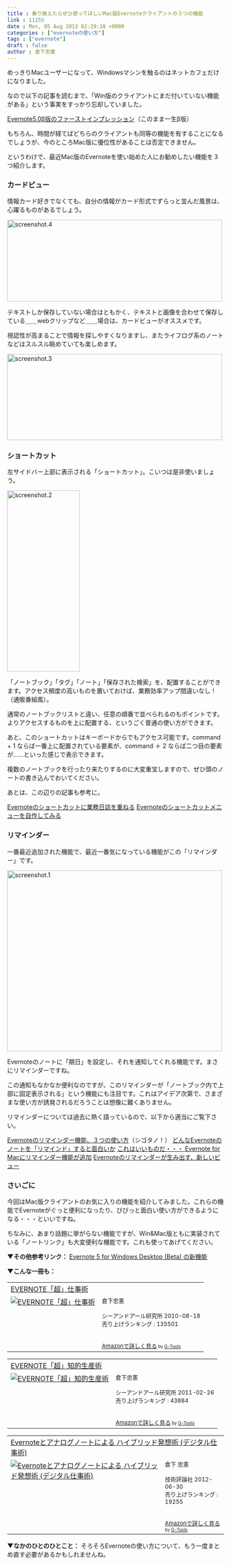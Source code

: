 ```yaml
---
title : 乗り換えたらぜひ使ってほしいMac版Evernoteクライアントの３つの機能
link : 11155
date : Mon, 05 Aug 2013 02:29:28 +0000
categories : ["evernoteの使い方"]
tags : ["evernote"]
draft : false
author : 倉下忠憲
---
```


めっきりMacユーザーになって、Windowsマシンを触るのはネットカフェだけになりました。

なので以下の記事を読むまで、「Win版のクライアントにまだ付いていない機能がある」という事実をすっかり忘却していました。

<a href="http://gtdfun.com/archives/3766" target="_blank">Evernote5.0β版のファーストインプレッション</a>（このまま一生β版）

もちろん、時間が経てばどちらのクライアントも同等の機能を有することになるでしょうが、今のところMac版に優位性があることは否定できません。

というわけで、最近Mac版のEvernoteを使い始めた人にお勧めしたい機能を３つ紹介します。

<H3>カードビュー</H3>情報カード好きでなくても、自分の情報がカード形式でずらっと並んだ風景は、心躍るものがあるでしょう。

<a href="https://rashita.net/blog/wp-content/uploads/2013/08/screenshot.4.png"><img src="https://rashita.net/blog/wp-content/uploads/2013/08/screenshot.4-1024x389.png" alt="screenshot.4" width="500" height="190" class="alignnone size-large wp-image-11156" /></a>

テキストしか保存していない場合はともかく、テキストと画像を合わせて保存している＿＿webクリップなど＿＿場合は、カードビューがオススメです。

視認性が高まることで情報を探しやすくなりますし、またライフログ系のノートなどはスルスル眺めていても楽しめます。

<a href="https://rashita.net/blog/wp-content/uploads/2013/08/screenshot.3.png"><img src="https://rashita.net/blog/wp-content/uploads/2013/08/screenshot.3.png" alt="screenshot.3" width="500" height="200" class="alignnone size-full wp-image-11157" /></a>


<H3>ショートカット</H3>左サイドバー上部に表示される「ショートカット」。こいつは是非使いましょう。

<a href="https://rashita.net/blog/wp-content/uploads/2013/08/screenshot.2.png"><img src="https://rashita.net/blog/wp-content/uploads/2013/08/screenshot.2.png" alt="screenshot.2" width="169" height="421" class="alignnone size-full wp-image-11161" /></a>

「ノートブック」「タグ」「ノート」「保存された検索」を、配置することができます。アクセス頻度の高いものを置いておけば、業務効率アップ間違いなし！（通販番組風）。

通常のノートブックリストと違い、任意の順番で並べられるのもポイントです。よりアクセスするものを上に配置する、というごく普通の使い方ができます。

あと、このショートカットはキーボードからでもアクセス可能です。command + 1 ならば一番上に配置されている要素が、command ＋ 2 ならば二つ目の要素が……といった感じで表示できます。

複数のノートブックを行ったり来たりするのに大変重宝しますので、ぜひ頭のノートの書き込んでおいてください。

あとは、この辺りの記事も参考に。

<a href="https://rashita.net/blog/?p=9777" target="_blank">Evernoteのショートカットに業務日誌を重ねる</a>
<a href="https://rashita.net/blog/?p=6974" target="_blank">Evernoteのショートカットメニューを自作してみる</a>

<H3>リマインダー</H3>一番最近追加された機能で、最近一番気になっている機能がこの「リマインダー」です。

<a href="https://rashita.net/blog/wp-content/uploads/2013/08/screenshot.1.png"><img src="https://rashita.net/blog/wp-content/uploads/2013/08/screenshot.1.png" alt="screenshot.1" width="500" height="420" class="alignnone size-full wp-image-11162" /></a>

Evernoteのノートに「期日」を設定し、それを通知してくれる機能です。まさにリマインダーですね。

この通知もなかなか便利なのですが、このリマインダーが「ノートブック内で上部に固定表示される」という機能にも注目です。これはアイデア次第で、さまざまな使い方が誘発されるだろうことは想像に難くありません。

リマインダーについては過去に熱く語っているので、以下から適当にご覧下さい。

<a href="http://cyblog.jp/modules/weblogs/12075" target="_blank">Evernoteのリマインダー機能、３つの使い方</a>（シゴタノ！）
<a href="https://rashita.net/blog/?p=10678" target="_blank">どんなEvernoteのノートを「リマインド」すると面白いか</a>
<a href="https://rashita.net/blog/?p=10665" target="_blank">これはいいものだ・・・ Evernote for Macにリマインダー機能が追加</a>
<a href="https://rashita.net/blog/?p=10994" target="_blank">Evernoteのリマインダーが生み出す、新しいビュー</a>

<H3>さいごに</H3>今回はMac版クライアントのお気に入りの機能を紹介してみました。これらの機能でEvernoteがぐっと便利になったり、びびっと面白い使い方ができるようになる・・・といいですね。

ちなみに、あまり話題に挙がらない機能ですが、Win&Mac版ともに実装されている「ノートリンク」も大変便利な機能です。これも使ってあげてください。

<strong>▼その他参考リンク：</strong>
<a href="http://evernote.com/intl/jp/evernote/whats_new/windows/?utm_source=en_blog&amp;utm_medium=en_blog&amp;utm_campaign=product" target="_blank">Evernote 5 for Windows Desktop (Beta) の新機能</a>

<strong>▼こんな一冊も：</strong>
<table  border="0" cellpadding="5"><tr><td colspan="2"><a href="http://www.amazon.co.jp/EVERNOTE%E3%80%8C%E8%B6%85%E3%80%8D%E4%BB%95%E4%BA%8B%E8%A1%93-%E5%80%89%E4%B8%8B%E5%BF%A0%E6%86%B2/dp/4863540728%3FSubscriptionId%3D15SMZCTB9V8NGR2TW082%26tag%3Drashita1000-22%26linkCode%3Dxm2%26camp%3D2025%26creative%3D165953%26creativeASIN%3D4863540728" target="_top">EVERNOTE「超」仕事術</a><img src="http://www.assoc-amazon.jp/e/ir?t=rashita1000-22&l=ur2&o=9" width="1" height="1" style="border: none;" alt="" /></td></tr><tr><td valign="top"><a href="http://www.amazon.co.jp/EVERNOTE%E3%80%8C%E8%B6%85%E3%80%8D%E4%BB%95%E4%BA%8B%E8%A1%93-%E5%80%89%E4%B8%8B%E5%BF%A0%E6%86%B2/dp/4863540728%3FSubscriptionId%3D15SMZCTB9V8NGR2TW082%26tag%3Drashita1000-22%26linkCode%3Dxm2%26camp%3D2025%26creative%3D165953%26creativeASIN%3D4863540728" target="_top"><img src="http://ecx.images-amazon.com/images/I/51D2v1-KakL._SL160_.jpg" border="0" alt="EVERNOTE「超」仕事術" /></a></td><td valign="top"><font size="-1">倉下忠憲 <br /><br />シーアンドアール研究所  2010-08-18<br />売り上げランキング : 135501<br /><br /><br /><a href="http://www.amazon.co.jp/EVERNOTE%E3%80%8C%E8%B6%85%E3%80%8D%E4%BB%95%E4%BA%8B%E8%A1%93-%E5%80%89%E4%B8%8B%E5%BF%A0%E6%86%B2/dp/4863540728%3FSubscriptionId%3D15SMZCTB9V8NGR2TW082%26tag%3Drashita1000-22%26linkCode%3Dxm2%26camp%3D2025%26creative%3D165953%26creativeASIN%3D4863540728" target="_top">Amazonで詳しく見る</a></font><font size="-2"> by <a href="http://www.goodpic.com/mt/aws/index.html" >G-Tools</a></font></td></tr></table>

<table  border="0" cellpadding="5"><tr><td colspan="2"><a href="http://www.amazon.co.jp/EVERNOTE%E3%80%8C%E8%B6%85%E3%80%8D%E7%9F%A5%E7%9A%84%E7%94%9F%E7%94%A3%E8%A1%93-%E5%80%89%E4%B8%8B%E5%BF%A0%E6%86%B2/dp/4863540817%3FSubscriptionId%3D15SMZCTB9V8NGR2TW082%26tag%3Drashita1000-22%26linkCode%3Dxm2%26camp%3D2025%26creative%3D165953%26creativeASIN%3D4863540817" target="_top">EVERNOTE「超」知的生産術</a><img src="http://www.assoc-amazon.jp/e/ir?t=rashita1000-22&l=ur2&o=9" width="1" height="1" style="border: none;" alt="" /></td></tr><tr><td valign="top"><a href="http://www.amazon.co.jp/EVERNOTE%E3%80%8C%E8%B6%85%E3%80%8D%E7%9F%A5%E7%9A%84%E7%94%9F%E7%94%A3%E8%A1%93-%E5%80%89%E4%B8%8B%E5%BF%A0%E6%86%B2/dp/4863540817%3FSubscriptionId%3D15SMZCTB9V8NGR2TW082%26tag%3Drashita1000-22%26linkCode%3Dxm2%26camp%3D2025%26creative%3D165953%26creativeASIN%3D4863540817" target="_top"><img src="http://ecx.images-amazon.com/images/I/51OnU0cd03L._SL160_.jpg" border="0" alt="EVERNOTE「超」知的生産術" /></a></td><td valign="top"><font size="-1">倉下忠憲 <br /><br />シーアンドアール研究所  2011-02-26<br />売り上げランキング : 43884<br /><br /><br /><a href="http://www.amazon.co.jp/EVERNOTE%E3%80%8C%E8%B6%85%E3%80%8D%E7%9F%A5%E7%9A%84%E7%94%9F%E7%94%A3%E8%A1%93-%E5%80%89%E4%B8%8B%E5%BF%A0%E6%86%B2/dp/4863540817%3FSubscriptionId%3D15SMZCTB9V8NGR2TW082%26tag%3Drashita1000-22%26linkCode%3Dxm2%26camp%3D2025%26creative%3D165953%26creativeASIN%3D4863540817" target="_top">Amazonで詳しく見る</a></font><font size="-2"> by <a href="http://www.goodpic.com/mt/aws/index.html" >G-Tools</a></font></td></tr></table>

<table  border="0" cellpadding="5"><tr><td colspan="2"><a href="http://www.amazon.co.jp/Evernote%E3%81%A8%E3%82%A2%E3%83%8A%E3%83%AD%E3%82%B0%E3%83%8E%E3%83%BC%E3%83%88%E3%81%AB%E3%82%88%E3%82%8B-%E3%83%8F%E3%82%A4%E3%83%96%E3%83%AA%E3%83%83%E3%83%89%E7%99%BA%E6%83%B3%E8%A1%93-%E3%83%87%E3%82%B8%E3%82%BF%E3%83%AB%E4%BB%95%E4%BA%8B%E8%A1%93-%E5%80%89%E4%B8%8B-%E5%BF%A0%E6%86%B2/dp/4774151505%3FSubscriptionId%3D15SMZCTB9V8NGR2TW082%26tag%3Drashita1000-22%26linkCode%3Dxm2%26camp%3D2025%26creative%3D165953%26creativeASIN%3D4774151505" target="_top">Evernoteとアナログノートによる ハイブリッド発想術 (デジタル仕事術)</a><img src="http://www.assoc-amazon.jp/e/ir?t=rashita1000-22&l=ur2&o=9" width="1" height="1" style="border: none;" alt="" /></td></tr><tr><td valign="top"><a href="http://www.amazon.co.jp/Evernote%E3%81%A8%E3%82%A2%E3%83%8A%E3%83%AD%E3%82%B0%E3%83%8E%E3%83%BC%E3%83%88%E3%81%AB%E3%82%88%E3%82%8B-%E3%83%8F%E3%82%A4%E3%83%96%E3%83%AA%E3%83%83%E3%83%89%E7%99%BA%E6%83%B3%E8%A1%93-%E3%83%87%E3%82%B8%E3%82%BF%E3%83%AB%E4%BB%95%E4%BA%8B%E8%A1%93-%E5%80%89%E4%B8%8B-%E5%BF%A0%E6%86%B2/dp/4774151505%3FSubscriptionId%3D15SMZCTB9V8NGR2TW082%26tag%3Drashita1000-22%26linkCode%3Dxm2%26camp%3D2025%26creative%3D165953%26creativeASIN%3D4774151505" target="_top"><img src="http://ecx.images-amazon.com/images/I/41kEDq5iQ6L._SL160_.jpg" border="0" alt="Evernoteとアナログノートによる ハイブリッド発想術 (デジタル仕事術)" /></a></td><td valign="top"><font size="-1">倉下 忠憲 <br /><br />技術評論社  2012-06-30<br />売り上げランキング : 19255<br /><br /><br /><a href="http://www.amazon.co.jp/Evernote%E3%81%A8%E3%82%A2%E3%83%8A%E3%83%AD%E3%82%B0%E3%83%8E%E3%83%BC%E3%83%88%E3%81%AB%E3%82%88%E3%82%8B-%E3%83%8F%E3%82%A4%E3%83%96%E3%83%AA%E3%83%83%E3%83%89%E7%99%BA%E6%83%B3%E8%A1%93-%E3%83%87%E3%82%B8%E3%82%BF%E3%83%AB%E4%BB%95%E4%BA%8B%E8%A1%93-%E5%80%89%E4%B8%8B-%E5%BF%A0%E6%86%B2/dp/4774151505%3FSubscriptionId%3D15SMZCTB9V8NGR2TW082%26tag%3Drashita1000-22%26linkCode%3Dxm2%26camp%3D2025%26creative%3D165953%26creativeASIN%3D4774151505" target="_top">Amazonで詳しく見る</a></font><font size="-2"> by <a href="http://www.goodpic.com/mt/aws/index.html" >G-Tools</a></font></td></tr></table>

<strong>▼なかのひとのひとこと：</strong>
そろそろEvernoteの使い方について、もう一度まとめ直す必要があるかもしれませんね。